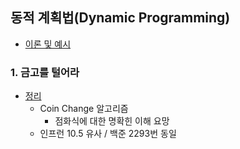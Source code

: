 ## 동적 계획법(Dynamic Programming)
- [이론 및 예시](https://github.com/ssu18/TIL/blob/main/Algorithm/AL_DP%2CDC.md)
### 1. 금고를 털어라
- [정리](https://github.com/ssu18/TIL/blob/main/Problem%20Solving/Coplit/)
  - Coin Change 알고리즘
    - 점화식에 대한 명확힌 이해 요망
  - 인프런 10.5 유사 / 백준 2293번 동일